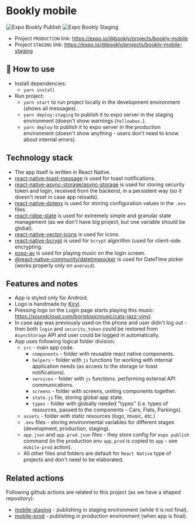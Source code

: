 # Bookly mobile
![Expo Bookly Publish](https://github.com/pwmini2020/bookly/workflows/Expo%20Bookly%20Publish/badge.svg)
![Expo Bookly Staging](https://github.com/pwmini2020/bookly/workflows/Expo%20Bookly%20Staging/badge.svg)

- Project `PRODUCTION` link: https://expo.io/@bookly/projects/bookly-mobile
- Project `STAGING` link: https://expo.io/@bookly/projects/bookly-mobile-staging


## 🚀 How to use
* Install dependencies:
  - `yarn install`
* Run project:
  - `yarn start` to run project locally in the development environment (shows all messages).
  - `yarn deploy:staging` to publish it to expo server in the staging environment (doesn't show warnings (`Yellowbox.`).
  - `yarn deploy` to publish it to expo server in the production environment (doesn't show anything - users don't need to know about internal errors).
  
## Technology stack
* The app itself is written in React Native. 
* [react-native-toast-message](https://www.npmjs.com/package/react-native-toast-message) is used for toast notifications.
* [react-native-async-storage/async-storage](https://react-native-async-storage.github.io/async-storage/) is used for storing security token and login, received from the backend, in a persistent way (so it doesn't reset in case app reloads).
* [react-native-dotenv](https://www.npmjs.com/package/react-native-dotenv) is used for storing configuration values in the `.env` files.
* [react-ridge-state](https://www.npmjs.com/package/react-ridge-state) is used for extremely simple and granular state management (as we don't have big project, but one variable should be global).
* [react-native-vector-icons](https://github.com/oblador/react-native-vector-icons) is used for icons.
* [react-native-bcrypt](https://www.npmjs.com/package/react-native-bcrypt) is used for `bcrypt` algorithm (used for client-side encrypting.
* [expo-av](https://docs.expo.io/versions/latest/sdk/av/) is used for playing music on the login screen.
* [@react-native-community/datetimepicker](https://github.com/react-native-datetimepicker/datetimepicker) is used for DateTime picker (works properly only on `android`).

## Features and notes
* App is styled only for Android.
* Logo is handmade by [Kiryl](https://github.com/kirylvolkau).
* Pressing logo on the Login page starts playing this music: https://soundcloud.com/boristosicmusic/cats-jazz-vinyl.
* In case app was previously used on the phone and user didn't log out - then both `login` and `securitu_token` could be restored from `AsyncStorage` API and user could be logged in automatically.
* App uses following logical folder division:
  - `src` - main app code.
    - `components` - folder with reusable react native components.
    - `helpers` - folder with `js` functions for working with internal application needs (as access to the storage or toast notifications).
    - `services` - folder with `js` functions. performing external API communications.
    - `screens` - folder with screens, uniting components together.
    - `state.js` file, storing global app state.
    - `types` - folder with globally needed "types" (i.e. types of resources, passed to the components - Cars, Flats, Parkings).
  - `assets` - folder with static resources (logo, music, etc.)
  - `.env` files - storing environmental variables for different stages (development, production, staging).
  - `app.json` and `app.prod.json` files - they store config for `expo publish` command (in the production env `app.prod` is copied to `app` - see `mobile-prod` action).
  - All other files and folders are default for `React Native` type of projects and don't need to be elaborated.

## Related actions
Following github actions are related to this project (as we have a shaped repository):
* [mobile-staging](https://github.com/pwmini2020/bookly/blob/mobile/.github/workflows/mobile-staging.yml) - publishing in staging environment (while it is not final).
* [mobile-prod](https://github.com/pwmini2020/bookly/blob/mobile/.github/workflows/mobile-prod.yml) - publishing in production environment (when app is final).

